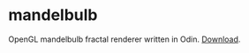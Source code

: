 # mandelbulb
OpenGL mandelbulb fractal renderer written in Odin. [Download](https://github.com/TonikHorkel/mandelbulb/releases).
